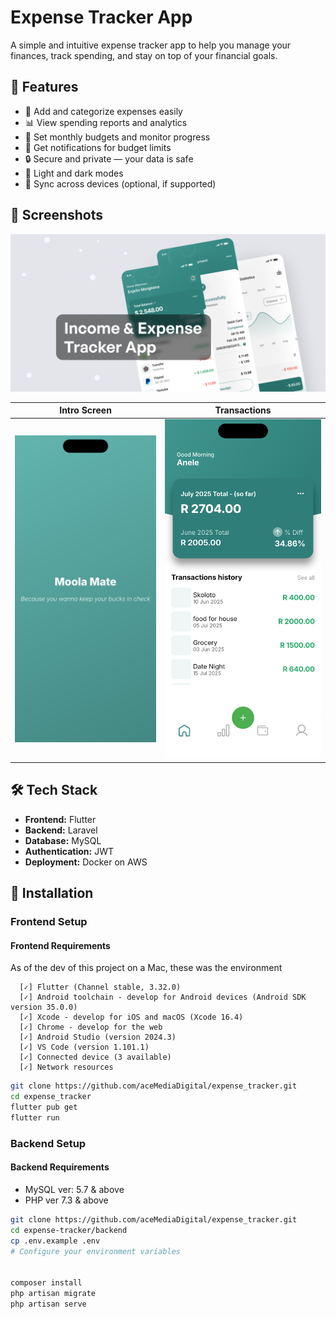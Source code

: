 # Expense Tracker App

A simple and intuitive expense tracker app to help you manage your finances, track spending, and stay on top of your financial goals.

## 🚀 Features

- 💸 Add and categorize expenses easily
- 📊 View spending reports and analytics
- 🏦 Set monthly budgets and monitor progress
- 🔔 Get notifications for budget limits
- 🔒 Secure and private — your data is safe
- 🌙 Light and dark modes
- 🔗 Sync across devices (optional, if supported)

## 📱 Screenshots

![Sonny and Mariel high fiving.](https://github.com/aceMediaDigital/expense_tracker/blob/main/cover.png)

| Intro Screen                                                                       | Transactions                                                                       |
|------------------------------------------------------------------------------------|------------------------------------------------------------------------------------|
| ![](https://github.com/aceMediaDigital/expense_tracker/blob/main/intro-screen.png) | ![](https://github.com/aceMediaDigital/expense_tracker/blob/main/transactions.png) |


## 🛠️ Tech Stack

- **Frontend:** Flutter
- **Backend:** Laravel
- **Database:** MySQL
- **Authentication:** JWT 
- **Deployment:** Docker on AWS 

## 🔧 Installation

### Frontend Setup

#### Frontend Requirements

As of the dev of this project on a Mac, these was the environment

```shell
  [✓] Flutter (Channel stable, 3.32.0)
  [✓] Android toolchain - develop for Android devices (Android SDK version 35.0.0)
  [✓] Xcode - develop for iOS and macOS (Xcode 16.4)
  [✓] Chrome - develop for the web
  [✓] Android Studio (version 2024.3)
  [✓] VS Code (version 1.101.1)
  [✓] Connected device (3 available)
  [✓] Network resources
```


```bash
git clone https://github.com/aceMediaDigital/expense_tracker.git
cd expense_tracker
flutter pub get
flutter run
```
### Backend Setup

#### Backend Requirements
- MySQL ver: 5.7 & above
- PHP ver 7.3 & above

```bash
git clone https://github.com/aceMediaDigital/expense_tracker.git
cd expense-tracker/backend
cp .env.example .env
# Configure your environment variables


composer install
php artisan migrate
php artisan serve
```